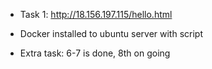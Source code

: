 * Task 1: http://18.156.197.115/hello.html
* Docker installed to ubuntu server with script

* Extra task: 6-7 is done, 8th on going
	
